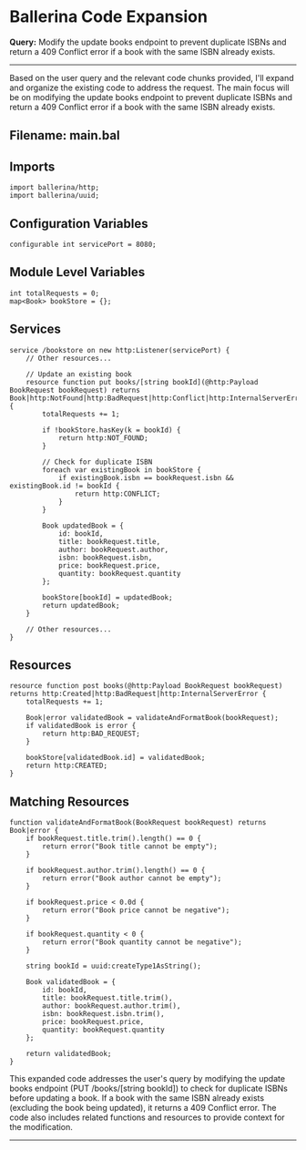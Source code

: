 # Ballerina Code Expansion

**Query:** Modify the update books endpoint to prevent duplicate ISBNs and return a 409 Conflict error if a book with the same ISBN already exists.

---

Based on the user query and the relevant code chunks provided, I'll expand and organize the existing code to address the request. The main focus will be on modifying the update books endpoint to prevent duplicate ISBNs and return a 409 Conflict error if a book with the same ISBN already exists.

## Filename: main.bal

## Imports
```ballerina
import ballerina/http;
import ballerina/uuid;
```

## Configuration Variables
```ballerina
configurable int servicePort = 8080;
```

## Module Level Variables
```ballerina
int totalRequests = 0;
map<Book> bookStore = {};
```

## Services
```ballerina
service /bookstore on new http:Listener(servicePort) {
    // Other resources...

    // Update an existing book
    resource function put books/[string bookId](@http:Payload BookRequest bookRequest) returns Book|http:NotFound|http:BadRequest|http:Conflict|http:InternalServerError {
        totalRequests += 1;

        if !bookStore.hasKey(k = bookId) {
            return http:NOT_FOUND;
        }

        // Check for duplicate ISBN
        foreach var existingBook in bookStore {
            if existingBook.isbn == bookRequest.isbn && existingBook.id != bookId {
                return http:CONFLICT;
            }
        }

        Book updatedBook = {
            id: bookId,
            title: bookRequest.title,
            author: bookRequest.author,
            isbn: bookRequest.isbn,
            price: bookRequest.price,
            quantity: bookRequest.quantity
        };

        bookStore[bookId] = updatedBook;
        return updatedBook;
    }

    // Other resources...
}
```

## Resources
```ballerina
resource function post books(@http:Payload BookRequest bookRequest) returns http:Created|http:BadRequest|http:InternalServerError {
    totalRequests += 1;

    Book|error validatedBook = validateAndFormatBook(bookRequest);
    if validatedBook is error {
        return http:BAD_REQUEST;
    }

    bookStore[validatedBook.id] = validatedBook;
    return http:CREATED;
}
```

## Matching Resources
```ballerina
function validateAndFormatBook(BookRequest bookRequest) returns Book|error {
    if bookRequest.title.trim().length() == 0 {
        return error("Book title cannot be empty");
    }

    if bookRequest.author.trim().length() == 0 {
        return error("Book author cannot be empty");
    }

    if bookRequest.price < 0.0d {
        return error("Book price cannot be negative");
    }

    if bookRequest.quantity < 0 {
        return error("Book quantity cannot be negative");
    }

    string bookId = uuid:createType1AsString();

    Book validatedBook = {
        id: bookId,
        title: bookRequest.title.trim(),
        author: bookRequest.author.trim(),
        isbn: bookRequest.isbn.trim(),
        price: bookRequest.price,
        quantity: bookRequest.quantity
    };

    return validatedBook;
}
```

This expanded code addresses the user's query by modifying the update books endpoint (PUT /books/[string bookId]) to check for duplicate ISBNs before updating a book. If a book with the same ISBN already exists (excluding the book being updated), it returns a 409 Conflict error. The code also includes related functions and resources to provide context for the modification.

---
